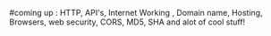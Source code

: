 #coming up : HTTP, API's, Internet Working , Domain name, Hosting, Browsers, web security, CORS, MD5, SHA and alot of cool stuff! 